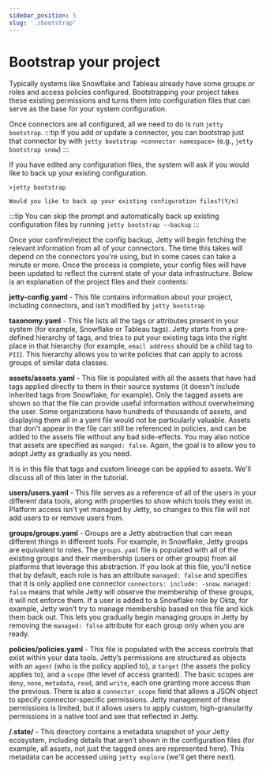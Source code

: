 ```yaml
---
sidebar_position: 5
slug: './bootstrap'
---
```


# Bootstrap your project

Typically systems like Snowflake and Tableau already have some groups or roles and access policies configured. Bootstrapping your project takes these existing permissions and turns them into configuration files that can serve as the base for your system configuration.

Once connectors are all configured, all we need to do is run `jetty bootstrap`.
:::tip
If you add or update a connector, you can bootstrap just that connector by with `jetty bootstrap <connector namespace>` (e.g., `jetty bootstrap snow`)
:::

If you have edited any configuration files, the system will ask if you would like to back up your existing configuration.

```
>jetty bootstrap

Would you like to back up your existing configuration files?(Y/n)
```

:::tip
You can skip the prompt and automatically back up existing configuration files by running `jetty bootstrap --backup`
:::

Once your confirm/reject the config backup, Jetty will begin fetching the relevant information from all of your connectors. The time this takes will depend on the connectors you're using, but in some cases can take a minute or more. Once the process is complete, your config files will have been updated to reflect the current state of your data infrastructure. Below is an explanation of the project files and their contents:

**jetty-config.yaml** - This file contains information about your project, including connectors, and isn't modified by `jetty bootstrap`

**taxonomy.yaml** - This file lists all the tags or attributes present in your system (for example, Snowflake or Tableau tags). Jetty starts from a pre-defined hierarchy of tags, and tries to put your existing tags into the right place in that hierarchy (for example, `email address` should be a child tag to `PII`). This hierarchy allows you to write policies that can apply to across groups of similar data classes.

**assets/assets.yaml** - This file is populated with all the assets that have had tags applied directly to them in their source systems (it doesn't include inherited tags from Snowflake, for example). Only the tagged assets are shown so that the file can provide useful information without overwhelming the user. Some organizations have hundreds of thousands of assets, and displaying them all in a yaml file would not be particularly valuable. Assets that don't appear in the file can still be referenced in policies, and can be added to the assets file without any bad side-effects. You may also notice that assets are specified as `manged: false`. Again, the goal is to allow you to adopt Jetty as gradually as you need.

It is in this file that tags and custom lineage can be applied to assets. We'll discuss all of this later in the tutorial.

**users/users.yaml** - This file serves as a reference of all of the users in your different data tools, along with properties to show which tools they exist in. Platform access isn't yet managed by Jetty, so changes to this file will not add users to or remove users from.

**groups/groups.yaml** - Groups are a Jetty abstraction that can mean different things in different tools. For example, in Snowflake, Jetty groups are equivalent to roles. The `groups.yaml` file is populated with all of the existing groups and their membership (users or other groups) from all platforms that leverage this abstraction. If you look at this file, you'll notice that by default, each role is has an attribute `managed: false` and specifies that it is only applied one connector `connectors: include: -snow`. `managed: false` means that while Jetty will observe the membership of these groups, it will not enforce them. If a user is added to a Snowflake role by Okta, for example, Jetty won’t try to manage membership based on this file and kick them back out. This lets you gradually begin managing groups in Jetty by removing the `managed: false` attribute for each group only when you are ready.

**policies/policies.yaml** - This file is populated with the access controls that exist within your data tools. Jetty’s permissions are structured as objects with an `agent` (who is the policy applied to), a `target` (the assets the policy applies to), and a `scope` (the level of access granted). The basic scopes are `deny`, `none`, `metadata`, `read`, and `write`, each one granting more access than the previous. There is also a `connector_scope` field that allows a JSON object to specify connector-specific permissions. Jetty management of these permissions is limited, but it allows users to apply custom, high-granularity permissions in a native tool and see that reflected in Jetty.

**/.state/** - This directory contains a metadata snapshot of your Jetty ecosystem, including details that aren’t shown in the configuration files (for example, all assets, not just the tagged ones are represented here). This metadata can be accessed using `jetty explore` (we'll get there next).
